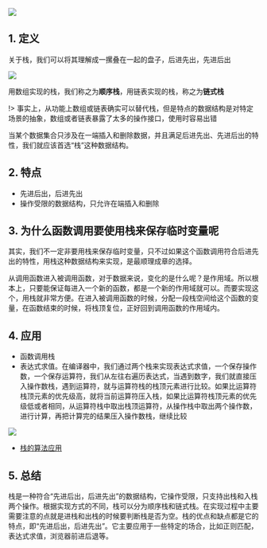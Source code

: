 ![](https://static001.geekbang.org/resource/image/79/aa/79d1a08a0a016b4648a764fc62bed8aa.jpg)

## 1. 定义

关于栈，我们可以将其理解成一摞叠在一起的盘子，后进先出，先进后出

![](https://static001.geekbang.org/resource/image/3e/0b/3e20cca032c25168d3cc605fa7a53a0b.jpg)

用数组实现的栈，我们称之为**顺序栈**，用链表实现的栈，称之为**链式栈**

!> 事实上，从功能上数组或链表确实可以替代栈，但是特点的数据结构是对特定场景的抽象，数组或者链表暴露了太多的操作接口，使用时容易出错

当某个数据集合只涉及在一端插入和删除数据，并且满足后进先出、先进后出的特性，我们就应该首选“栈”这种数据结构。

## 2. 特点

* 先进后出，后进先出
* 操作受限的数据结构，只允许在端插入和删除

## 3. 为什么函数调用要使用栈来保存临时变量呢

其实，我们不一定非要用栈来保存临时变量，只不过如果这个函数调用符合后进先出的特性，用栈这种数据结构来实现，是最顺理成章的选择。

从调用函数进入被调用函数，对于数据来说，变化的是什么呢？是作用域。所以根本上，只要能保证每进入一个新的函数，都是一个新的作用域就可以。而要实现这个，用栈就非常方便。在进入被调用函数的时候，分配一段栈空间给这个函数的变量，在函数结束的时候，将栈顶复位，正好回到调用函数的作用域内。


## 4. 应用

* 函数调用栈
* 表达式求值。在编译器中，我们通过两个栈来实现表达式求值，一个保存操作数，一个保存运算符，我们从左往右遍历表达式，当遇到数字，我们就直接压入操作数栈，遇到运算符，就与运算符栈的栈顶元素进行比较。如果比运算符栈顶元素的优先级高，就将当前运算符压入栈，如果比运算符栈顶元素的优先级低或者相同，从运算符栈中取出栈顶运算符，从操作栈中取出两个操作数，进行计算，再把计算完的结果压入操作数栈，继续比较

![](https://static001.geekbang.org/resource/image/bc/00/bc77c8d33375750f1700eb7778551600.jpg)

* [栈的算法应用](https://github.com/luvsunlight/algorithm/tree/master/%E6%A0%88)

## 5. 总结

栈是一种符合“先进后出，后进先出”的数据结构，它操作受限，只支持出栈和入栈两个操作。根据实现方式的不同，栈可以分为顺序栈和链式栈。在实现过程中主要需要注意的点就是进栈和出栈的时候要判断栈是否为空。栈的优点和缺点都是它的特点，即“先进后出，后进先出”。它主要应用于一些特定的场合，比如正则匹配，表达式求值，浏览器前进后退等。